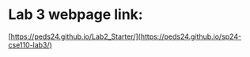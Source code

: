 # Lab 3 webpage link:
[https://peds24.github.io/Lab2_Starter/](https://peds24.github.io/sp24-cse110-lab3/)
